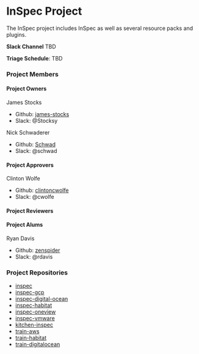 # InSpec Project

The InSpec project includes InSpec as well as several resource packs and plugins.

**Slack Channel** TBD

**Triage Schedule**: TBD

### Project Members

#### Project Owners

James Stocks
  - Github: [james-stocks](https://github.com/james-stocks)
  - Slack: @Stocksy

Nick Schwaderer
 - Github: [Schwad](https://github.com/Schwad)
 - Slack: @schwad

#### Project Approvers

Clinton Wolfe
  - Github: [clintoncwolfe](https://github.com/clintoncwolfe)
  - Slack: @cwolfe

#### Project Reviewers

#### Project Alums

Ryan Davis
  - Github: [zenspider](https://github.com/zenspider)
  - Slack: @rdavis

### Project Repositories

- [inspec](https://github.com/inspec/inspec)
- [inspec-gcp](https://github.com/inspec/inspec-gcp)
- [inspec-digital-ocean](https://github.com/inspec/inspec-digital-ocean)
- [inspec-habitat](https://github.com/inspec/inspec-habitat)
- [inspec-oneview](https://github.com/inspec/inspec-habitat)
- [inspec-vmware](https://github.com/inspec/inspec-vmware)
- [kitchen-inspec](https://github.com/inspec/kitchen-inspec)
- [train-aws](https://github.com/inspec/train-aws)
- [train-habitat](https://github.com/inspec/train-habitat)
- [train-digitalocean](https://github.com/inspec/train-digitalocean)
